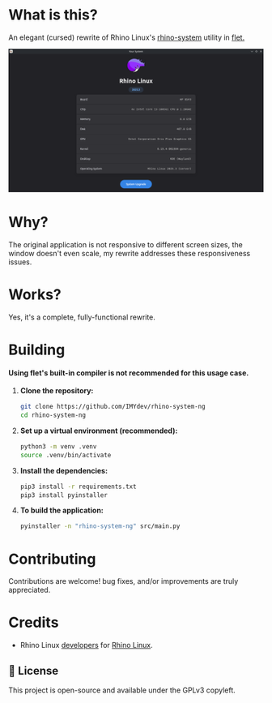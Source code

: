 # What is this?
An elegant (cursed) rewrite of Rhino Linux's [rhino-system](https://github.com/rhino-linux/rhino-system) utility in [flet.](flet.dev)

![Main screen](showcase.png)

# Why?
The original application is not responsive to different screen sizes, the window doesn't even scale, my rewrite addresses these responsiveness issues.

# Works?
Yes, it's a complete, fully-functional rewrite.

# Building 
#### Using flet's built-in compiler is not recommended for this usage case.

1.  **Clone the repository:**
    ```bash
    git clone https://github.com/IMYdev/rhino-system-ng
    cd rhino-system-ng
    ```

2.  **Set up a virtual environment (recommended):**
    ```bash
    python3 -m venv .venv
    source .venv/bin/activate
    ```

3.  **Install the dependencies:**
    ```bash
    pip3 install -r requirements.txt
    pip3 install pyinstaller
    ```
4.  **To build the application:**
    ```bash
    pyinstaller -n "rhino-system-ng" src/main.py
    ```

# Contributing

Contributions are welcome! bug fixes, and/or improvements are truly appreciated.

# Credits
- Rhino Linux [developers](https://discord.gg/jJxAh9Dt) for [Rhino Linux](https://rhinolinux.org/).

## 📄 License

This project is open-source and available under the GPLv3 copyleft.